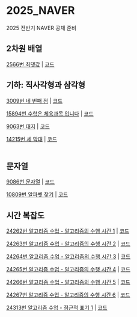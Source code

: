 # 2025_NAVER
2025 전반기 NAVER 공채 준비
</br>


## 2차원 배열
[2566번 최댓값](https://www.acmicpc.net/problem/2566) | [코드](https://github.com/palter09/2025_NAVER/blob/main/2%EC%B0%A8%EC%9B%90%20%EB%B0%B0%EC%97%B4/2566%EB%B2%88%20%EC%B5%9C%EB%8C%93%EA%B0%92.cpp)
</br>




## 기하: 직사각형과 삼각형
[3009번 네 번째 점](https://www.acmicpc.net/problem/3009) | [코드](https://github.com/palter09/2025_NAVER/blob/main/%EA%B8%B0%ED%95%98%3A%20%EC%A7%81%EC%82%AC%EA%B0%81%ED%98%95%EA%B3%BC%20%EC%82%BC%EA%B0%81%ED%98%95/3009%EB%B2%88%20%EB%84%A4%20%EB%B2%88%EC%A7%B8%20%EC%A0%90.cpp)
</br>

[15894번 수학은 체육과목 입니다](https://www.acmicpc.net/problem/15894) | [코드](https://github.com/palter09/2025_NAVER/blob/main/%EA%B8%B0%ED%95%98%3A%20%EC%A7%81%EC%82%AC%EA%B0%81%ED%98%95%EA%B3%BC%20%EC%82%BC%EA%B0%81%ED%98%95/15894%EB%B2%88%20%EC%88%98%ED%95%99%EC%9D%80%20%EC%B2%B4%EC%9C%A1%EA%B3%BC%EB%AA%A9%20%EC%9E%85%EB%8B%88%EB%8B%A4.cpp)
</br>

[9063번 대지](https://www.acmicpc.net/problem/9063) | [코드](https://github.com/palter09/2025_NAVER/blob/main/%EA%B8%B0%ED%95%98:%20%EC%A7%81%EC%82%AC%EA%B0%81%ED%98%95%EA%B3%BC%20%EC%82%BC%EA%B0%81%ED%98%95/9603%EB%B2%88%20%EB%8C%80%EC%A7%80.cpp)
</br>

[14215번 세 막대](https://www.acmicpc.net/problem/14215) | [코드](https://github.com/palter09/2025_NAVER/blob/main/%EA%B8%B0%ED%95%98%3A%20%EC%A7%81%EC%82%AC%EA%B0%81%ED%98%95%EA%B3%BC%20%EC%82%BC%EA%B0%81%ED%98%95/14215%EB%B2%88%20%EC%84%B8%20%EB%A7%89%EB%8C%80.cpp)
</br>
</br>


## 문자열
[9086번 문자열](https://www.acmicpc.net/problem/9086) | [코드](https://github.com/palter09/2025_NAVER/blob/main/%EB%AC%B8%EC%9E%90%EC%97%B4/9086%EB%B2%88%20%EB%AC%B8%EC%9E%90%EC%97%B4.cpp)
</br>

[10809번 알파벳 찾기](https://www.acmicpc.net/problem/10809) | [코드](https://github.com/palter09/2025_NAVER/blob/main/%EB%AC%B8%EC%9E%90%EC%97%B4/10809%EB%B2%88%20%EC%95%8C%ED%8C%8C%EB%B2%B3%20%EC%B0%BE%EA%B8%B0.cpp)
</br>





## 시간 복잡도
[24262번 알고리즘 수업 - 알고리즘의 수행 시간 1](https://www.acmicpc.net/problem/24262) | [코드](https://github.com/palter09/2025_NAVER/blob/main/%EC%8B%9C%EA%B0%84%20%EB%B3%B5%EC%9E%A1%EB%8F%84/24262%EB%B2%88%20%EC%95%8C%EA%B3%A0%EB%A6%AC%EC%A6%98%20%EC%88%98%EC%97%85%20-%20%EC%95%8C%EA%B3%A0%EB%A6%AC%EC%A6%98%EC%9D%98%20%EC%88%98%ED%96%89%20%EC%8B%9C%EA%B0%84%201.cpp)
</br>

[24263번 알고리즘 수업 - 알고리즘의 수행 시간 2](https://www.acmicpc.net/problem/24263) | [코드](https://github.com/palter09/2025_NAVER/blob/main/%EC%8B%9C%EA%B0%84%20%EB%B3%B5%EC%9E%A1%EB%8F%84/24263%EB%B2%88%20%EC%95%8C%EA%B3%A0%EB%A6%AC%EC%A6%98%20%EC%88%98%EC%97%85%20-%20%EC%95%8C%EA%B3%A0%EB%A6%AC%EC%A6%98%EC%9D%98%20%EC%88%98%ED%96%89%20%EC%8B%9C%EA%B0%84%202.cpp)
</br>

[24264번 알고리즘 수업 - 알고리즘의 수행 시간 3](https://www.acmicpc.net/problem/24264) | [코드](https://github.com/palter09/2025_NAVER/blob/main/%EC%8B%9C%EA%B0%84%20%EB%B3%B5%EC%9E%A1%EB%8F%84/24264%EB%B2%88%20%EC%95%8C%EA%B3%A0%EB%A6%AC%EC%A6%98%20%EC%88%98%EC%97%85%20-%20%EC%95%8C%EA%B3%A0%EB%A6%AC%EC%A6%98%EC%9D%98%20%EC%88%98%ED%96%89%20%EC%8B%9C%EA%B0%84%203.cpp)
</br>

[24265번 알고리즘 수업 - 알고리즘의 수행 시간 4](https://www.acmicpc.net/problem/24265) | [코드](https://github.com/palter09/2025_NAVER/blob/main/%EC%8B%9C%EA%B0%84%20%EB%B3%B5%EC%9E%A1%EB%8F%84/24265%EB%B2%88%20%EC%95%8C%EA%B3%A0%EB%A6%AC%EC%A6%98%20%EC%88%98%EC%97%85%20-%20%EC%95%8C%EA%B3%A0%EB%A6%AC%EC%A6%98%EC%9D%98%20%EC%88%98%ED%96%89%20%EC%8B%9C%EA%B0%84%204.cpp)
</br>

[24266번 알고리즘 수업 - 알고리즘의 수행 시간 5](https://www.acmicpc.net/problem/24266) | [코드](https://github.com/palter09/2025_NAVER/blob/main/%EC%8B%9C%EA%B0%84%20%EB%B3%B5%EC%9E%A1%EB%8F%84/24266%EB%B2%88%20%EC%95%8C%EA%B3%A0%EB%A6%AC%EC%A6%98%20%EC%88%98%EC%97%85%20-%20%EC%95%8C%EA%B3%A0%EB%A6%AC%EC%A6%98%EC%9D%98%20%EC%88%98%ED%96%89%20%EC%8B%9C%EA%B0%84%205.cpp)
</br>

[24267번 알고리즘 수업 - 알고리즘의 수행 시간 6](https://www.acmicpc.net/problem/24267) | [코드](https://github.com/palter09/2025_NAVER/blob/main/%EC%8B%9C%EA%B0%84%20%EB%B3%B5%EC%9E%A1%EB%8F%84/24267%EB%B2%88%20%EC%95%8C%EA%B3%A0%EB%A6%AC%EC%A6%98%20%EC%88%98%EC%97%85%20-%20%EC%95%8C%EA%B3%A0%EB%A6%AC%EC%A6%98%EC%9D%98%20%EC%88%98%ED%96%89%20%EC%8B%9C%EA%B0%84%206.cpp)
</br>

[24313번 알고리즘 수업 - 점근적 표기 1](https://www.acmicpc.net/problem/24313) | [코드](https://github.com/palter09/2025_NAVER/blob/main/%EC%8B%9C%EA%B0%84%20%EB%B3%B5%EC%9E%A1%EB%8F%84/24313%EB%B2%88%20%EC%95%8C%EA%B3%A0%EB%A6%AC%EC%A6%98%20%EC%88%98%EC%97%85%20-%20%EC%A0%90%EA%B7%BC%EC%A0%81%20%ED%91%9C%EA%B8%B0%201.cpp)
</br>
























